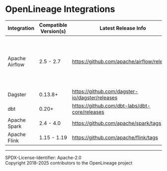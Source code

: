 # OpenLineage Integrations
|Integration| Compatible Version(s) |Latest Release Info|Docs|Notes|
|-|-----------------------|-|-|-|
|Apache Airflow| 2.5 - 2.7             |https://github.com/apache/airflow/releases|[README](./airflow/README.md)|Support for Airflow 2.7+ is maintained in official Apache Airflow repository|
|Dagster| 0.13.8+               |https://github.com/dagster-io/dagster/releases|[README](./dagster/README.md)| |
|dbt| 0.20+                 |https://github.com/dbt-labs/dbt-core/releases|[README](./dbt/README.md)| |
|Apache Spark| 2.4 - 4.0             |https://github.com/apache/spark/tags|[README](./spark/README.md)| |
|Apache Flink| 1.15 - 1.19           |https://github.com/apache/flink/tags|[README](./flink/README.md)|  |

----
SPDX-License-Identifier: Apache-2.0\
Copyright 2018-2025 contributors to the OpenLineage project
